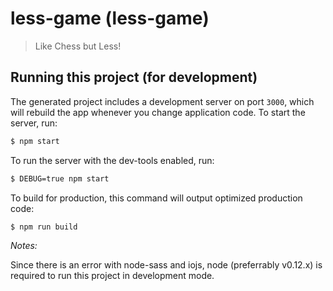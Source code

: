 
# less-game (less-game)

> Like Chess but Less!

## Running this project (for development)

The generated project includes a development server on port `3000`, which will rebuild the app whenever you change application code. To start the server, run:

```bash
$ npm start
```

To run the server with the dev-tools enabled, run:

```bash
$ DEBUG=true npm start
```

To build for production, this command will output optimized production code:

```bash
$ npm run build
```

*Notes:*

Since there is an error with node-sass and iojs, node (preferrably v0.12.x) is required to run this project in development mode.

